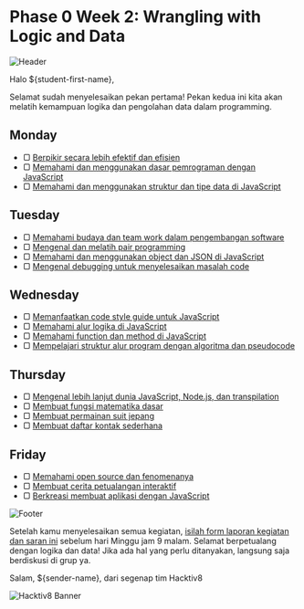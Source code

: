 # Phase 0 Week 2: Wrangling with Logic and Data

![Header](images/header.png)

Halo ${student-first-name},

Selamat sudah menyelesaikan pekan pertama! Pekan kedua ini kita akan melatih kemampuan logika dan pengolahan data dalam programming.

## Monday

- ▢ [Berpikir secara lebih efektif dan efisien](./thinking.md)
- ▢ [Memahami dan menggunakan dasar pemrograman dengan JavaScript](./js-basics.md)
- ▢ [Memahami dan menggunakan struktur dan tipe data di JavaScript](./js-data.md)

## Tuesday

- ▢ [Memahami budaya dan team work dalam pengembangan software](./software-culture-teamwork.md)
- ▢ [Mengenal dan melatih pair programming](./pair-programming.md)
- ▢ [Memahami dan menggunakan object dan JSON di JavaScript](./js-object-json.md)
- ▢ [Mengenal debugging untuk menyelesaikan masalah code](./debugging.md)

## Wednesday

- ▢ [Memanfaatkan code style guide untuk JavaScript](./js-code-style.md)
- ▢ [Memahami alur logika di JavaScript](./js-logic.md)
- ▢ [Memahami function dan method di JavaScript](./js-function-method.md)
- ▢ [Mempelajari struktur alur program dengan algoritma dan pseudocode](./algorithm-pseudocode.md)

## Thursday

- ▢ [Mengenal lebih lanjut dunia JavaScript, Node.js, dan transpilation](./js-world.md)
- ▢ [Membuat fungsi matematika dasar](./math-basics.md)
- ▢ [Membuat permainan suit jepang](./rock-paper-scissors.md)
- ▢ [Membuat daftar kontak sederhana](./contact-list.md)

## Friday

- ▢ [Memahami open source dan fenomenanya](./open-source.md)
- ▢ [Membuat cerita petualangan interaktif](./story-interactive.md)
- ▢ [Berkreasi membuat aplikasi dengan JavaScript](./js-application.md)

![Footer](images/footer.png)

Setelah kamu menyelesaikan semua kegiatan, [isilah form laporan kegiatan dan saran ini](http://bit.ly/h8-p0-w2) sebelum hari Minggu jam 9 malam. Selamat berpetualang dengan logika dan data! Jika ada hal yang perlu ditanyakan, langsung saja berdiskusi di grup ya.

Salam,
${sender-name}, dari segenap tim Hacktiv8

![Hacktiv8 Banner](images/hacktiv8-banner.png)
